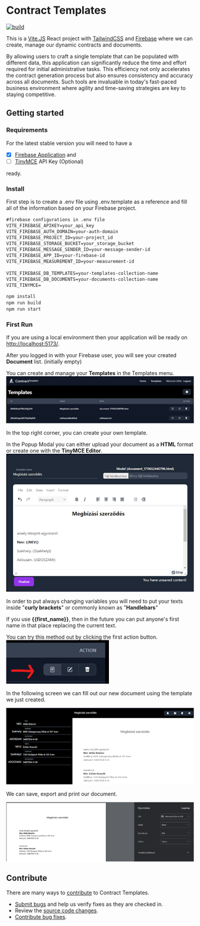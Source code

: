 # Contract Templates

[![build](https://github.com/Reterics/contract-templates/actions/workflows/node.js.yml/badge.svg)](https://github.com/Reterics/contract-templates/actions/workflows/node.js.yml)

This is a [Vite.JS](https://vitejs.dev/) React project with [TailwindCSS](https://tailwindcss.com/) and [Firebase](https://firebase.google.com/) where we can create, manage our dynamic contracts and documents.

By allowing users to craft a single template that can be populated with different data, this application can significantly reduce the time and effort required for initial administrative tasks. This efficiency not only accelerates the contract generation process but also ensures consistency and accuracy across all documents. Such tools are invaluable in today's fast-paced business environment where agility and time-saving strategies are key to staying competitive.


## Getting started

### Requirements
For the latest stable version you will need to have a 
 - [x] [Firebase Application](https://console.firebase.google.com/project/) and
 - [ ] [TinyMCE](https://www.tiny.cloud/) API Key (Optional)

ready.

### Install
First step is to create a .env file using .env.template as a reference and fill all of the information based on your Firebase project.

```
#firebase configurations in .env file
VITE_FIREBASE_APIKEY=your_api_key
VITE_FIREBASE_AUTH_DOMAIN=your-auth-domain
VITE_FIREBASE_PROJECT_ID=your-project_id
VITE_FIREBASE_STORAGE_BUCKET=your_storage_bucket
VITE_FIREBASE_MESSAGE_SENDER_ID=your-message-sender-id
VITE_FIREBASE_APP_ID=your-firebase-id
VITE_FIREBASE_MEASUREMENT_ID=your-measurement-id

VITE_FIREBASE_DB_TEMPLATES=your-templates-collection-name
VITE_FIREBASE_DB_DOCUMENTS=your-documents-collection-name
VITE_TINYMCE=
```

```bash
npm install
npm run build
npm run start
```

### First Run

If you are using a local environment then your application will be ready on [http://localhost:5173/](http://localhost:5173/).

After you logged in with your Firebase user, you will see your created **Document** list. (initially empty)

You can create and manage your **Templates** in the Templates menu.
![Templates Page](./public/templates_page.png)

In the top right corner, you can create your own template.

In the Popup Modal you can either upload your document as a **HTML** format or create one with the **TinyMCE Editor**.
![Template Creation](./public/template_edit.png)

In order to put always changing variables you will need to put your texts inside "**curly brackets**" or commonly known as "**Handlebars**"

If you use **{{first_name}}**, then in the future you can put anyone's first name in that place replacing the current text.

You can try this method out by clicking the first action button.
![Action Button](./public/action_button.png)

In the following screen we can fill out our new document using the template we just created.

![Document Creation](./public/template_apply.png)

We can save, export and print our document.

![Print document](./public/print.png)


## Contribute

There are many ways to [contribute](https://github.com/Reterics/contract-templates/blob/main/CONTRIBUTING.md) to Contract Templates.
* [Submit bugs](https://github.com/Reterics/contract-templates/issues) and help us verify fixes as they are checked in.
* Review the [source code changes](https://github.com/Reterics/contract-templates/pulls).
* [Contribute bug fixes](https://github.com/Reterics/contract-templates/blob/main/CONTRIBUTING.md).

